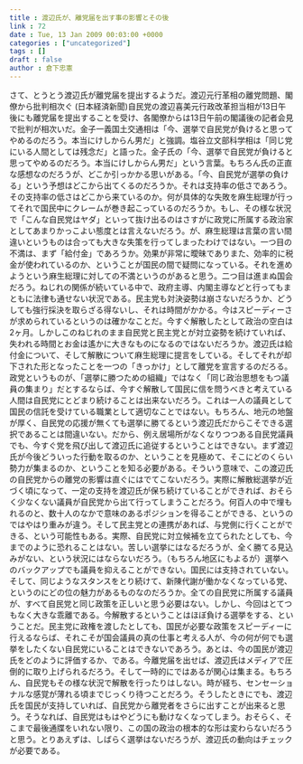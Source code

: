 ```yaml
---
title : 渡辺氏が、離党届を出す事の影響とその後
link : 72
date : Tue, 13 Jan 2009 00:03:00 +0000
categories : ["uncategorized"]
tags : []
draft : false
author : 倉下忠憲
---
```


さて、とうとう渡辺氏が離党届を提出するようだ。渡辺元行革相の離党問題、閣僚から批判相次ぐ (日本経済新聞)自民党の渡辺喜美元行政改革担当相が13日午後にも離党届を提出することを受け、各閣僚からは13日午前の閣議後の記者会見で批判が相次いだ。金子一義国土交通相は「今、選挙で自民党が負けると思ってやめるのだろう。本当にけしからん男だ」と強調。塩谷立文部科学相は「同じ党にいる人間としては残念だ」と語った。金子氏の「今、選挙で自民党が負けると思ってやめるのだろう。本当にけしからん男だ」という言葉。もちろん氏の正直な感想なのだろうが、どこか引っかかる思いがある。「今、自民党が選挙の負ける」という予想はどこから出てくるのだろうか。それは支持率の低さであろう。その支持率の低さはどこから来ているのか。何が具体的な失敗を麻生総理が行ってそれで国民中にクレームが巻き起こっているのだろうか。もし、その様な状況で「こんな自民党はヤダ」といって抜け出るのはさすがに政党に所属する政治家としてあまりかっこよい態度とは言えないだろう。が、麻生総理は言葉の言い間違いというものは合っても大きな失策を行ってしまったわけではない。一つ目の不満は、まず「給付金」であろうか。効果が非常に曖昧でありまた、効率的に税金が使われているのか、ということが国民の間で疑問になっている。それを進めようという麻生総理に対しての不満というのがあると思う。二つ目は進まぬ国会だろう。ねじれの関係が続いている中で、政府主導、内閣主導などと行ってもまともに法律も通せない状況である。民主党も対決姿勢は崩さないだろうか、どうしても強行採決を取らざる得ないし、それは時間がかかる。今はスピーディーさが求められているというのは確かなことだ。今すぐ解散したとして政治の空白は2ヶ月。しかしこのねじれのまま自民党と民主党とが対立姿勢を続けていれば、失われる時間とお金は遙かに大きなものになるのではないだろうか。渡辺氏は給付金について、そして解散について麻生総理に提言をしている。そしてそれが却下された形となったことを一つの「きっかけ」として離党を宣言するのだろる。政党というものが、「選挙に勝つための組織」ではなく「同じ政治思想をもつ議員の集まり」だとするならば、今すぐ解散して国民に信を問うべきと考えている人間は自民党にとどまり続けることは出来ないだろう。これは一人の議員として国民の信託を受けている職業として適切なことではない。もちろん、地元の地盤が厚く、自民党の応援が無くても選挙に勝てるという渡辺氏だからこそできる選択であることは間違いない。だから、例え居場所がなくなりつつある自民党議員でも、今すぐ党を飛び出して渡辺氏に追従するということはできない。まず渡辺氏が今後どういった行動を取るのか、ということを見極めて、そこにどのくらい勢力が集まるのか、ということを知る必要がある。そういう意味で、この渡辺氏の自民党からの離党の影響は直ぐにはでてこないだろう。実際に解散総選挙が近づく頃になって、一定の支持を渡辺氏が保ち続けていることができれば、おそらく少なくない議員が自民党から出て行ってしまうことだろう。何百人の中で埋もれるのと、数十人のなかで意味のあるポジションを得ることができる、というのではやはり重みが違う。そして民主党との連携があれば、与党側に行くことができる、という可能性もある。実際、自民党に対立候補を立てられたとしても、今までのように恐れることはない。苦しい選挙にはなるだろうが、全く勝てる見込みがない、という状況にはならないだろう。（もちろん地区にもよるが）選挙へのバックアップでも議員を抑えることができない。国民には支持されていない。そして、同じようなスタンスをとり続けて、新陳代謝が働かなくなっている党、というのにどの位の魅力があるものなのだろうか。全ての自民党に所属する議員が、すべて自民党と同じ政策を正しいと思う必要はない。しかし、今回はとてつもなく大きな乖離である。今解散するということはほぼ負ける選挙をする、ということだ。民主党に政権を渡したとしても、国民が必要な政策をスピーディーに行えるならば、それこそが国会議員の真の仕事と考える人が、今の何が何でも選挙をしたくない自民党にいることはできないであろう。あとは、今の国民が渡辺氏をどのように評価するか、である。今離党届を出せば、渡辺氏はメディアで圧倒的に取り上げられるだろう。そして一時的にではあるが関心は集まる。もちろん、自民党もその様な状況で解散を行ったりはしない。時が経ち、センセーショナルな感覚が薄れる頃までじっくり待つことだろう。そうしたときにでも、渡辺氏を国民が支持していれば、自民党から離党者をさらに出すことが出来ると思う。そうなれば、自民党はもはやどうにも動けなくなってしまう。おそらく、そこまで最後通牒をいれない限り、この国の政治の根本的な形は変わらないだろうと思う。とりあえずは、しばらく選挙はないだろうが、渡辺氏の動向はチェックが必要である。

